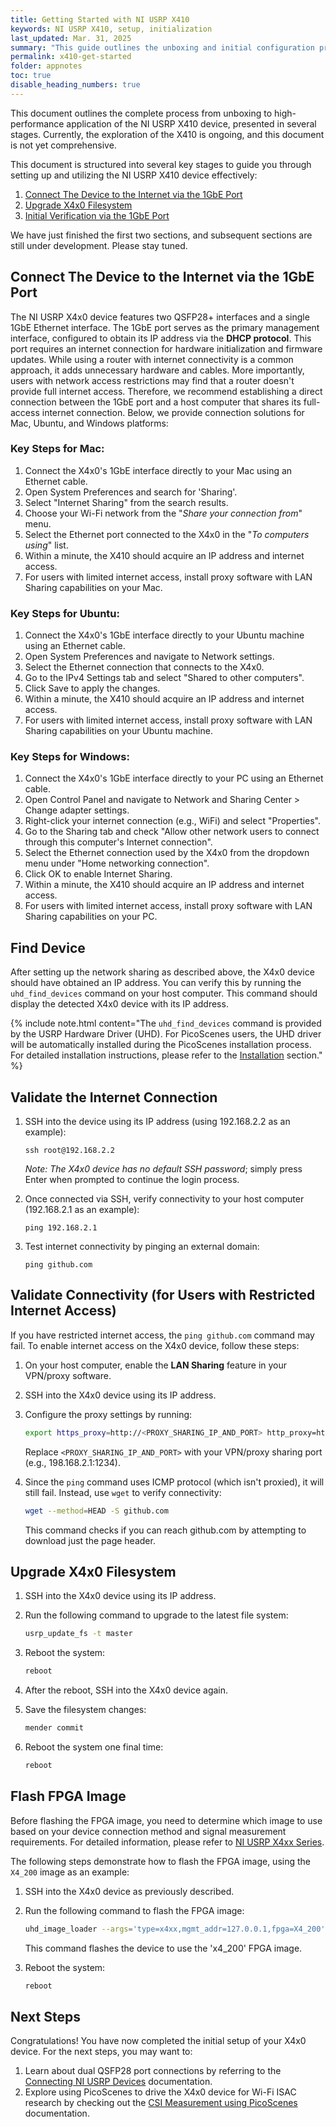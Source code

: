 ```yaml
---
title: Getting Started with NI USRP X410
keywords: NI USRP X410, setup, initialization
last_updated: Mar. 31, 2025
summary: "This guide outlines the unboxing and initial configuration process for the NI USRP X410 device."
permalink: x410-get-started
folder: appnotes
toc: true
disable_heading_numbers: true
---
```


This document outlines the complete process from unboxing to high-performance application of the NI USRP X410 device, presented in several stages. Currently, the exploration of the X410 is ongoing, and this document is not yet comprehensive.

This document is structured into several key stages to guide you through setting up and utilizing the NI USRP X410 device effectively:

1. [Connect The Device to the Internet via the 1GbE Port](#connect-the-device-to-the-internet-via-the-1gbe-port)
2. [Upgrade X4x0 Filesystem](#upgrade-x4x0-filesystem)
3. [Initial Verification via the 1GbE Port](#initial-verification-via-the-1gbe-port)

We have just finished the first two sections, and subsequent sections are still under development. Please stay tuned.

## Connect The Device to the Internet via the 1GbE Port

The NI USRP X4x0 device features two QSFP28+ interfaces and a single 1GbE Ethernet interface. The 1GbE port serves as the primary management interface, configured to obtain its IP address via the **DHCP protocol**. This port requires an internet connection for hardware initialization and firmware updates. While using a router with internet connectivity is a common approach, it adds unnecessary hardware and cables. More importantly, users with network access restrictions may find that a router doesn't provide full internet access. Therefore, we recommend establishing a direct connection between the 1GbE port and a host computer that shares its full-access internet connection. Below, we provide connection solutions for Mac, Ubuntu, and Windows platforms:

### Key Steps for Mac:
1. Connect the X4x0's 1GbE interface directly to your Mac using an Ethernet cable.
2. Open System Preferences and search for 'Sharing'.
3. Select "Internet Sharing" from the search results.
4. Choose your Wi-Fi network from the "*Share your connection from*" menu.
5. Select the Ethernet port connected to the X4x0 in the "*To computers using*" list.
6. Within a minute, the X410 should acquire an IP address and internet access.
7. For users with limited internet access, install proxy software with LAN Sharing capabilities on your Mac.

### Key Steps for Ubuntu:
1. Connect the X4x0's 1GbE interface directly to your Ubuntu machine using an Ethernet cable.
2. Open System Preferences and navigate to Network settings.
3. Select the Ethernet connection that connects to the X4x0.
4. Go to the IPv4 Settings tab and select "Shared to other computers".
5. Click Save to apply the changes.
6. Within a minute, the X410 should acquire an IP address and internet access.
7. For users with limited internet access, install proxy software with LAN Sharing capabilities on your Ubuntu machine.

### Key Steps for Windows:
1. Connect the X4x0's 1GbE interface directly to your PC using an Ethernet cable.
2. Open Control Panel and navigate to Network and Sharing Center > Change adapter settings.
3. Right-click your internet connection (e.g., WiFi) and select "Properties".
4. Go to the Sharing tab and check "Allow other network users to connect through this computer's Internet connection".
5. Select the Ethernet connection used by the X4x0 from the dropdown menu under "Home networking connection".
6. Click OK to enable Internet Sharing.
7. Within a minute, the X410 should acquire an IP address and internet access.
8. For users with limited internet access, install proxy software with LAN Sharing capabilities on your PC.

## Find Device

After setting up the network sharing as described above, the X4x0 device should have obtained an IP address. You can verify this by running the `uhd_find_devices` command on your host computer. This command should display the detected X4x0 device with its IP address.

{% include note.html content="The `uhd_find_devices` command is provided by the USRP Hardware Driver (UHD). For PicoScenes users, the UHD driver will be automatically installed during the PicoScenes installation process. For detailed installation instructions, please refer to the [Installation](installation.html#picoscenes-software-installation) section." %}

## Validate the Internet Connection

1. SSH into the device using its IP address (using 192.168.2.2 as an example):
   ```
   ssh root@192.168.2.2
   ```
   *Note: The X4x0 device has no default SSH password*; simply press Enter when prompted to continue the login process.

2. Once connected via SSH, verify connectivity to your host computer (192.168.2.1 as an example):
   ```
   ping 192.168.2.1
   ```

3. Test internet connectivity by pinging an external domain:
   ```
   ping github.com
   ```

## Validate Connectivity (for Users with Restricted Internet Access)

If you have restricted internet access, the `ping github.com` command may fail. To enable internet access on the X4x0 device, follow these steps:

1. On your host computer, enable the **LAN Sharing** feature in your VPN/proxy software.

2. SSH into the X4x0 device using its IP address.

3. Configure the proxy settings by running:
   ```bash
   export https_proxy=http://<PROXY_SHARING_IP_AND_PORT> http_proxy=http://<PROXY_SHARING_IP_AND_PORT> all_proxy=socks5://<PROXY_SHARING_IP_AND_PORT>
   ```
   Replace `<PROXY_SHARING_IP_AND_PORT>` with your VPN/proxy sharing port (e.g., 198.168.2.1:1234).

4. Since the `ping` command uses ICMP protocol (which isn't proxied), it will still fail. Instead, use `wget` to verify connectivity:
   ```bash
   wget --method=HEAD -S github.com
   ```
   This command checks if you can reach github.com by attempting to download just the page header.

## Upgrade X4x0 Filesystem 

1. SSH into the X4x0 device using its IP address.

2. Run the following command to upgrade to the latest file system:
   ```bash
   usrp_update_fs -t master
   ```

3. Reboot the system:
   ```bash
   reboot
   ```

4. After the reboot, SSH into the X4x0 device again.

5. Save the filesystem changes:
   ```bash
   mender commit
   ```

6. Reboot the system one final time:
   ```bash
   reboot
   ```

## Flash FPGA Image

Before flashing the FPGA image, you need to determine which image to use based on your device connection method and signal measurement requirements. For detailed information, please refer to [NI USRP X4xx Series](connect-usrp#ni-usrp-x4xx-series). 

The following steps demonstrate how to flash the FPGA image, using the `X4_200` image as an example:

1. SSH into the X4x0 device as previously described.

2. Run the following command to flash the FPGA image:
    ```bash
    uhd_image_loader --args='type=x4xx,mgmt_addr=127.0.0.1,fpga=X4_200'
    ```
    This command flashes the device to use the 'x4_200' FPGA image.

3. Reboot the system:
    ```bash
    reboot
    ```

## Next Steps

Congratulations! You have now completed the initial setup of your X4x0 device. For the next steps, you may want to:

1. Learn about dual QSFP28 port connections by referring to the [Connecting NI USRP Devices](connect-usrp) documentation.
2. Explore using PicoScenes to drive the X4x0 device for Wi-Fi ISAC research by checking out the [CSI Measurement using PicoScenes](scenarios) documentation. 